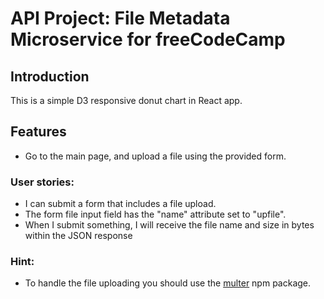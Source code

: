 # API Project: File Metadata Microservice for freeCodeCamp

## Introduction 
This is a simple D3 responsive donut chart in React app.

## Features

* Go to the main page, and upload a file using the provided form.

###    User stories:

* I can submit a form that includes a file upload.
* The form file input field  has the "name" attribute set to "upfile". 
* When I submit something, I will receive the file name and size in bytes within the JSON response



### Hint:
* To handle the file uploading you should use the [multer](https://www.npmjs.com/package/multer) npm package.

